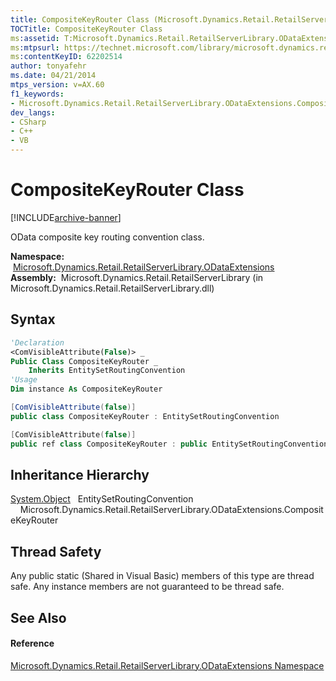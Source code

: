 ```yaml
---
title: CompositeKeyRouter Class (Microsoft.Dynamics.Retail.RetailServerLibrary.ODataExtensions)
TOCTitle: CompositeKeyRouter Class
ms:assetid: T:Microsoft.Dynamics.Retail.RetailServerLibrary.ODataExtensions.CompositeKeyRouter
ms:mtpsurl: https://technet.microsoft.com/library/microsoft.dynamics.retail.retailserverlibrary.odataextensions.compositekeyrouter(v=AX.60)
ms:contentKeyID: 62202514
author: tonyafehr
ms.date: 04/21/2014
mtps_version: v=AX.60
f1_keywords:
- Microsoft.Dynamics.Retail.RetailServerLibrary.ODataExtensions.CompositeKeyRouter
dev_langs:
- CSharp
- C++
- VB
---
```


# CompositeKeyRouter Class


[!INCLUDE[archive-banner](includes/archive-banner.md)]

OData composite key routing convention class.

**Namespace:**  [Microsoft.Dynamics.Retail.RetailServerLibrary.ODataExtensions](microsoft-dynamics-retail-retailserverlibrary-odataextensions-namespace.md)  
**Assembly:**  Microsoft.Dynamics.Retail.RetailServerLibrary (in Microsoft.Dynamics.Retail.RetailServerLibrary.dll)

## Syntax

``` vb
'Declaration
<ComVisibleAttribute(False)> _
Public Class CompositeKeyRouter _
    Inherits EntitySetRoutingConvention
'Usage
Dim instance As CompositeKeyRouter
```

``` csharp
[ComVisibleAttribute(false)]
public class CompositeKeyRouter : EntitySetRoutingConvention
```

``` c++
[ComVisibleAttribute(false)]
public ref class CompositeKeyRouter : public EntitySetRoutingConvention
```

## Inheritance Hierarchy

[System.Object](https://technet.microsoft.com/library/e5kfa45b\(v=ax.60\))  
  EntitySetRoutingConvention  
    Microsoft.Dynamics.Retail.RetailServerLibrary.ODataExtensions.CompositeKeyRouter  

## Thread Safety

Any public static (Shared in Visual Basic) members of this type are thread safe. Any instance members are not guaranteed to be thread safe.

## See Also

#### Reference

[Microsoft.Dynamics.Retail.RetailServerLibrary.ODataExtensions Namespace](microsoft-dynamics-retail-retailserverlibrary-odataextensions-namespace.md)

